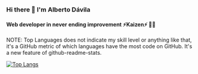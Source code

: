 ### Hi there 👋 I'm Alberto Dávila

#### Web developer in never ending improvement ⚡**Kaizen**⚡ 👨‍💻

NOTE: Top Languages does not indicate my skill level or anything like that, it's a GitHub metric of which languages have the most code on GitHub. It's a new feature of github-readme-stats.

[![Top Langs](https://github-readme-stats.vercel.app/api/top-langs/?username=betoDavila86&layout=compact)](https://github.com/betoDavila86/github-readme-stats)

<!--
**betoDavila86/betoDavila86** is a ✨ _special_ ✨ repository because its `README.md` (this file) appears on your GitHub profile.

Here are some ideas to get you started:

- 🔭 I’m currently working on ...
- 🌱 I’m currently learning ...
- 👯 I’m looking to collaborate on ...
- 🤔 I’m looking for help with ...
- 💬 Ask me about ...
- 📫 How to reach me: ...
- 😄 Pronouns: ...
- ⚡ Fun fact: ...
-->
